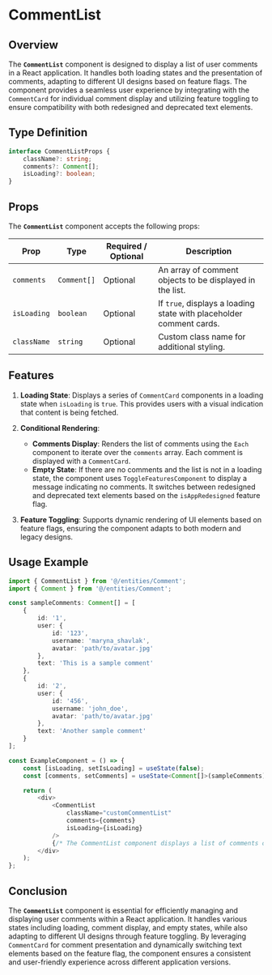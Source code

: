 # CommentList

## Overview
The **`CommentList`** component is designed to display a list of user comments in a React application. 
It handles both loading states and the presentation of comments, adapting to different UI designs based on feature flags. 
The component provides a seamless user experience by integrating with the `CommentCard` for individual comment display and utilizing feature toggling to ensure compatibility with both redesigned and deprecated text elements.

## Type Definition
```typescript
interface CommentListProps {
    className?: string;
    comments?: Comment[];
    isLoading?: boolean;
}
```

## Props
The **`CommentList`** component accepts the following props:

| Prop        | Type        | Required / Optional | Description                                                                   |
|-------------|-------------|----------------------|-------------------------------------------------------------------------------|
| `comments`  | `Comment[]` | Optional            | An array of comment objects to be displayed in the list. |
| `isLoading` | `boolean`   | Optional             | If `true`, displays a loading state with placeholder comment cards.         |
| `className` | `string`    | Optional             | Custom class name for additional styling.                                     |

## Features

1. **Loading State**: Displays a series of `CommentCard` components in a loading state when `isLoading` is `true`. This provides users with a visual indication that content is being fetched.

2. **Conditional Rendering**:
    - **Comments Display**: Renders the list of comments using the `Each` component to iterate over the `comments` array. Each comment is displayed with a `CommentCard`.
    - **Empty State**: If there are no comments and the list is not in a loading state, the component uses `ToggleFeaturesComponent` to display a message indicating no comments. It switches between redesigned and deprecated text elements based on the `isAppRedesigned` feature flag.

3. **Feature Toggling**: Supports dynamic rendering of UI elements based on feature flags, ensuring the component adapts to both modern and legacy designs.

## Usage Example
```typescript jsx
import { CommentList } from '@/entities/Comment';
import { Comment } from '@/entities/Comment';

const sampleComments: Comment[] = [
    {
        id: '1',
        user: {
            id: '123',
            username: 'maryna_shavlak',
            avatar: 'path/to/avatar.jpg'
        },
        text: 'This is a sample comment'
    },
    {
        id: '2',
        user: {
            id: '456',
            username: 'john_doe',
            avatar: 'path/to/avatar.jpg'
        },
        text: 'Another sample comment'
    }
];

const ExampleComponent = () => {
    const [isLoading, setIsLoading] = useState(false);
    const [comments, setComments] = useState<Comment[]>(sampleComments);

    return (
        <div>
            <CommentList
                className="customCommentList"
                comments={comments}
                isLoading={isLoading}
            />
            {/* The CommentList component displays a list of comments or a loading state */}
        </div>
    );
};
```
## Conclusion
The **`CommentList`** component is essential for efficiently managing and displaying user comments within a React application. It handles various states including loading, comment display, and empty states, while also adapting to different UI designs through feature toggling. 
By leveraging `CommentCard` for comment presentation and dynamically switching text elements based on the feature flag, the component ensures a consistent and user-friendly experience across different application versions.
